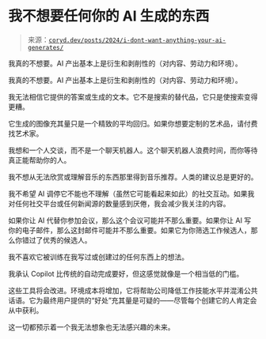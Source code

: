 <!--yml

category: 未分类

date: 2024-05-27 15:22:35

-->

# 我不想要任何你的 AI 生成的东西

> 来源：[`coryd.dev/posts/2024/i-dont-want-anything-your-ai-generates/`](https://coryd.dev/posts/2024/i-dont-want-anything-your-ai-generates/)

我真的不想要。AI 产出基本上是衍生和剥削性的（对内容、劳动力和环境）。

我真的不想要。AI 产出基本上是衍生和剥削性的（对内容、劳动力和环境）。

我无法相信它提供的答案或生成的文本。它不是搜索的替代品，它只是使搜索变得更糟。

它生成的图像充其量只是一个精致的平均回归。如果你想要定制的艺术品，请付费找艺术家。

我想和一个人交谈，而不是一个聊天机器人。这个聊天机器人浪费时间，而你等待真正能帮助你的人。

我不想从无法欣赏或理解音乐的东西那里得到音乐推荐。人类的建议总是更好的。

我不希望 AI 调停它不能也不理解（虽然它可能看起来如此）的社交互动。如果我对任何社交平台或任何新闻源的数量感到厌倦，我会减少我关注的内容。

如果你让 AI 代替你参加会议，那么这个会议可能并不那么重要。如果你让 AI 写你的电子邮件，那么这封邮件可能并不那么重要。如果它为你筛选工作候选人，那么你错过了优秀的候选人。

我不喜欢它被训练在我写过或创建过的任何东西上的想法。

我承认 Copilot 比传统的自动完成要好，但这感觉就像是一个相当低的门槛。

这些工具将会改进。环境成本将增加，它将帮助公司降低工作技能水平并混淆公共话语。它为最终用户提供的“好处”充其量是可疑的——尽管每个创建它的人肯定会从中获利。

这一切都预示着一个我无法想象也无法感兴趣的未来。
